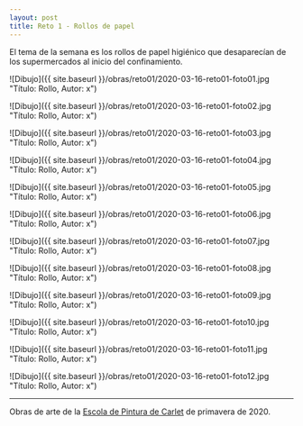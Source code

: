 ```yaml
---
layout: post
title: Reto 1 - Rollos de papel
---
```


El tema de la semana es los rollos de papel higiénico que desaparecían de los supermercados al inicio del confinamiento.


![Dibujo]({{ site.baseurl }}/obras/reto01/2020-03-16-reto01-foto01.jpg "Título: Rollo, Autor: x")

![Dibujo]({{ site.baseurl }}/obras/reto01/2020-03-16-reto01-foto02.jpg "Título: Rollo, Autor: x")

![Dibujo]({{ site.baseurl }}/obras/reto01/2020-03-16-reto01-foto03.jpg "Título: Rollo, Autor: x")

![Dibujo]({{ site.baseurl }}/obras/reto01/2020-03-16-reto01-foto04.jpg "Título: Rollo, Autor: x")

![Dibujo]({{ site.baseurl }}/obras/reto01/2020-03-16-reto01-foto05.jpg "Título: Rollo, Autor: x")

![Dibujo]({{ site.baseurl }}/obras/reto01/2020-03-16-reto01-foto06.jpg "Título: Rollo, Autor: x")

![Dibujo]({{ site.baseurl }}/obras/reto01/2020-03-16-reto01-foto07.jpg "Título: Rollo, Autor: x")

![Dibujo]({{ site.baseurl }}/obras/reto01/2020-03-16-reto01-foto08.jpg "Título: Rollo, Autor: x")

![Dibujo]({{ site.baseurl }}/obras/reto01/2020-03-16-reto01-foto09.jpg "Título: Rollo, Autor: x")

![Dibujo]({{ site.baseurl }}/obras/reto01/2020-03-16-reto01-foto10.jpg "Título: Rollo, Autor: x")

![Dibujo]({{ site.baseurl }}/obras/reto01/2020-03-16-reto01-foto11.jpg "Título: Rollo, Autor: x")

![Dibujo]({{ site.baseurl }}/obras/reto01/2020-03-16-reto01-foto12.jpg "Título: Rollo, Autor: x")

---

Obras de arte de la [Escola de Pintura de Carlet](https://arte.pinturitas.com) de primavera de 2020.
